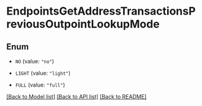 # EndpointsGetAddressTransactionsPreviousOutpointLookupMode

## Enum


* `NO` (value: `"no"`)

* `LIGHT` (value: `"light"`)

* `FULL` (value: `"full"`)


[[Back to Model list]](../README.md#documentation-for-models) [[Back to API list]](../README.md#documentation-for-api-endpoints) [[Back to README]](../README.md)


